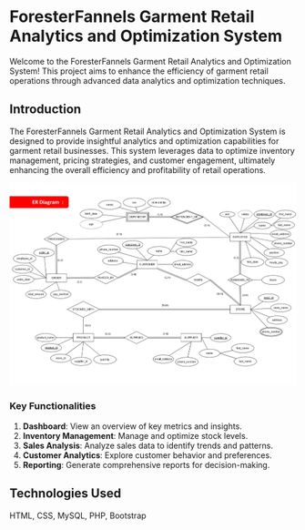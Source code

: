 # ForesterFannels Garment Retail Analytics and Optimization System

Welcome to the ForesterFannels Garment Retail Analytics and Optimization System! This project aims to enhance the efficiency of garment retail operations through advanced data analytics and optimization techniques.

## Introduction

The ForesterFannels Garment Retail Analytics and Optimization System is designed to provide insightful analytics and optimization capabilities for garment retail businesses. This system leverages data to optimize inventory management, pricing strategies, and customer engagement, ultimately enhancing the overall efficiency and profitability of retail operations.

![enter image description here](https://raw.githubusercontent.com/EmilWijayasekara/ForesterFannels-garment-retail-analytics-and-optimization-system/main/images/phase2%20%282%29.jpg)

### Key Functionalities

1. **Dashboard**: View an overview of key metrics and insights.
2. **Inventory Management**: Manage and optimize stock levels.
3. **Sales Analysis**: Analyze sales data to identify trends and patterns.
4. **Customer Analytics**: Explore customer behavior and preferences.
5. **Reporting**: Generate comprehensive reports for decision-making.

## Technologies Used

HTML, CSS, MySQL, PHP, Bootstrap
